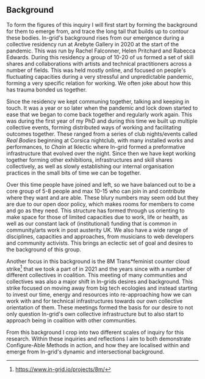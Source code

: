 ## Background

To form the figures of this inquiry I will first start by forming the background for them to emerge from, and trace the long tail that builds up to contour these bodies. In-grid's background rises from our emergence during a collective residency run at Arebyte Gallery in 2020 at the start of the pandemic. This was run by Rachel Falconner, Helen Pritchard and Rabecca Edwards. During this residency a group of 10-20 of us formed a set of skill shares and collaborations with artists and technical practitioners across a number of fields. This was held mostly online, and focused on people's fluctuating capacities during a very stressful and unpredictable pandemic, forming a very specific relation for working. We often joke about how this has trauma bonded us together.

Since the residency we kept communing together, talking and keeping in touch. It was a year or so later when the pandemic and lock down started to ease that we began to come back together and regularly work again. This was during the first year of my PhD and during this time we built up multiple collective events, forming distributed ways of working and facilitating outcomes together. These ranged from a series of club nights/events called *Real Bodies* beginning at Corsica nightclub, with many installed works and performances, to *Chain* at Iklectic where In-grid formed a preformative infrastructure that evolved over the night. Since then we have kept working together forming other exhibitions, infrastructures and skill shares collectively, as well as slowly establishing our internal organisation practices in the small bits of time we can be together.

Over this time people have joined and left, so we have balanced out to be a core group of 5-8 people and max 10-15 who can join in and contribute where they want and are able. These blury numbers may seem odd but they are due to our open door policy, which makes rooms for members to come and go as they need. This structure has formed through us orienting to make space for those of limited capacities due to work, life or health, as well as our constant lack of (institutional) funding that is common in community/arts work in post austerity UK. We also have a wide range of disciplines, capacities and approaches, from musicians to web developers and community activists. This brings an eclectic set of goal and desires to the background of this group.

Another focus in this background is the 8M Trans\*feminist counter cloud strike[^t1] that we took a part of in 2021 and the years since with a number of different collectives in coalition. This meeting of many communities and collectives was also a major shift in In-grids desires and background. This strike focused on moving away from big tech ecologies and instead starting to invest our time, energy and resources into re-approaching how we can work with and for technical infrastructures towards our own collective orientation of them. These meetings formed the basis for our desire to not only question In-grid's own collective infrastructure but to also start to approach being in coalition with other communities.

From this background I crop into two different scales of inquiry for this research. Within these inquiries and reflections I aim to both demonstrate Configure-Able Methods in action, and how they are localised within and emerge from In-grid's dynamic and intersectional background.

[^t1]: https://www.in-grid.io/projects/8m/
